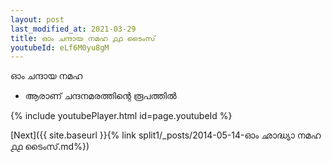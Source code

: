 ```yaml
---
layout: post
last_modified_at: 2021-03-29
title: ഓം ചന്ദായ നമഹ ൧൧ ടൈംസ്
youtubeId: eLf6M0yu8gM
---
```

 
 
 ഓം ചന്ദായ നമഹ 
 
 -  ആരാണ് ചന്ദനമരത്തിന്റെ രൂപത്തിൽ 
 
  
 
  
 
 
 
 
 
 


{% include youtubePlayer.html id=page.youtubeId %}
 
[Next]({{ site.baseurl }}{% link  split1/_posts/2014-05-14-ഓം ഛാദ്ധ്യാ നമഹ ൧൧ ടൈംസ്.md%})
 
